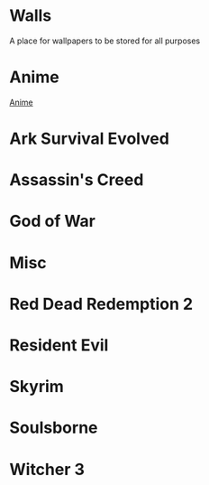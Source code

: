 # Walls

A place for wallpapers to be stored for all purposes

# Anime
[Anime](https://github.com/FallenSlayer226/Walls/tree/main/Anime])

# Ark Survival Evolved

# Assassin's Creed

# God of War

# Misc

# Red Dead Redemption 2

# Resident Evil

# Skyrim

# Soulsborne

# Witcher 3
